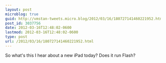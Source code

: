 ```yaml
---
layout: post
microblog: true
guid: http://vmstan-tweets.micro.blog/2012/03/16/180727141460221952.html
post_id: 3037756
date: 2012-03-16T12:48:02-0600
lastmod: 2012-03-16T12:48:02-0600
type: post
url: /2012/03/16/180727141460221952.html
---
```

So what's this I hear about a new iPad today? Does it run Flash?
